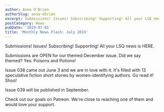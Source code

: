 ```yaml
---
author: Anna O'Brien
authorSlug: anna-obrien
excerpt: Submissions! Issues! Subscribing! Supporting! All your LSQ news is HERE...
postCategory: News
pubDate: '2019-07-01'
title: 'Monthly News Flash: July 2019'
---
```

Submissions! Issues! Subscribing! Supporting! All your LSQ news is HERE.

Submissions are OPEN for our themed December issue. Did we say themed? Yes: Poisons and Potions!

Issue 038 came out June 3 and we are in love with it. It's filled with 13 speculative fiction short stories by women-identifying authors. Go read it! Shoo!

Issue 039 will be published in September.

Check out our goals on Patreon. We're close to reaching one of them and would love your support.